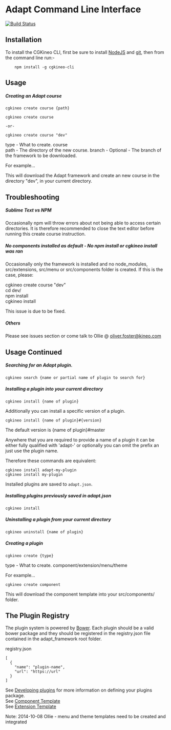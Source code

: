 Adapt Command Line Interface
============================

[![Build Status](https://travis-ci.org/adaptlearning/adapt-cli.png?branch=master)](https://travis-ci.org/adaptlearning/adapt-cli)

Installation
------------

To install the CGKineo CLI, first be sure to install [NodeJS](http://nodejs.org) and [git](http://git-scm.com/downloads), then from the command line run:-


        npm install -g cgkineo-cli
        

Usage
-----

##### Creating an Adapt course

    cgkineo create course {path}
    
    cgkineo create course  
    
    -or-  

    cgkineo create course "dev"  

type - What to create. course  
path - The directory of the new course.
branch - Optional - The branch of the framework to be downloaded.

For example...


This will download the Adapt framework and create an new course in the directory "dev", in your current directory.


Troubleshooting
---------------

##### Sublime Text vs NPM
  
Occasionally npm will throw errors about not being able to access certain directories. It is therefore recommended to close the text editor before running this create course instruction.  

##### No components installed as default - No npm install or cgkineo install was ran
  
Occasionally only the framework is installed and no node_modules, src/extensions, src/menu or src/components folder is created. If this is the case, please:  
  
cgkineo create course "dev"  
cd dev/  
npm install  
cgkineo install  
  
This issue is due to be fixed.

##### Others

Please see issues section or come talk to Ollie @ oliver.foster@kineo.com  


Usage Continued
---------------

##### Searching for an Adapt plugin.

    cgkineo search {name or partial name of plugin to search for}


##### Installing a plugin into your current directory

    cgkineo install {name of plugin}

Additionally you can install a specific version of a plugin.

    cgkineo install {name of plugin}#{version}
  
The default version is {name of plugin}#master  
  
Anywhere that you are required to provide a name of a plugin it can be either fully qualified with 'adapt-' or optionally you can omit the prefix an just use the plugin name.

Therefore these commands are equivalent:

    cgkineo install adapt-my-plugin
    cgkineo install my-plugin

Installed plugins are saved to `adapt.json`. 

##### Installing plugins previously saved in adapt.json

    cgkineo install


##### Uninstalling a plugin from your current directory

    cgkineo uninstall {name of plugin}


##### Creating a plugin

    cgkineo create {type} 
    
type - What to create. component/extension/menu/theme

For example...

    cgkineo create component

This will download the component template into your src/components/ folder.



The Plugin Registry
-------------------

The plugin system is powered by [Bower](http://bower.io/). Each plugin should be a valid bower package and they should be registered in the registry.json file contained in the adapt_framework root folder.

registry.json

```
[
  {
    "name": "plugin-name",
    "url": "https://url"
  }
]
```

See [Developing plugins](https://github.com/adaptlearning/adapt_framework/wiki/Developing-plugins) for more information on defining your plugins package.  
See [Component Template](https://github.com/cgkineo/adapt-template-component)  
See [Extension Template](https://github.com/cgkineo/adapt-template-extension)  

Note: 2014-10-08 Ollie - menu and theme templates need to be created and integrated  
